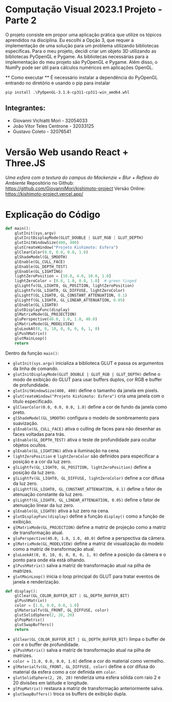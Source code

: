 # Computação Visual 2023.1 Projeto - Parte 2
O projeto consiste em propor uma aplicação prática que utilize os tópicos aprendidos na disciplina. Eu escolhi a Opção 3, que requer a implementação de uma solução para um problema utilizando bibliotecas específicas.
Para o meu projeto, decidi criar um objeto 3D utilizando as bibliotecas PyOpenGL e Pygame. As bibliotecas necessárias para a implementação do meu projeto são PyOpenGL e Pygame. Além disso, o NumPy pode ser útil para cálculos numéricos em aplicações OpenGL.

** Como executar **
É necessário instalar a dependência do PyOpenGL entrando no diretório e usando o pip para instalar
```shell
pip install .\PyOpenGL-3.1.6-cp311-cp311-win_amd64.whl
```

## Integrantes: 
- Giovanni Vichiatti Mori - 32054033
- João Vitor Teles Centrone - 32033125
- Gustavo Coleto - 32076541

# Versão Web usando React + Three.JS
*Uma esfera com a textura do campus do Mackenzie + Blur + Reflexo do Ambiente*
Repositório no Github: https://github.com/GiovanniMori/kishimoto-project
Versão Online: https://kishimoto-project.vercel.app/

# Explicação do Código
```python
def main():
    glutInit(sys.argv)
    glutInitDisplayMode(GLUT_DOUBLE | GLUT_RGB | GLUT_DEPTH)
    glutInitWindowSize(400, 400)
    glutCreateWindow("Projeto Kishimoto: Esfera")
    glClearColor(0.0, 0.0, 0.0, 1.0)
    glShadeModel(GL_SMOOTH)
    glEnable(GL_CULL_FACE)
    glEnable(GL_DEPTH_TEST)
    glEnable(GL_LIGHTING)
    lightZeroPosition = [10.0, 4.0, 10.0, 1.0]
    lightZeroColor = [0.8, 1.0, 0.8, 1.0]  # green tinged
    glLightfv(GL_LIGHT0, GL_POSITION, lightZeroPosition)
    glLightfv(GL_LIGHT0, GL_DIFFUSE, lightZeroColor)
    glLightf(GL_LIGHT0, GL_CONSTANT_ATTENUATION, 0.1)
    glLightf(GL_LIGHT0, GL_LINEAR_ATTENUATION, 0.05)
    glEnable(GL_LIGHT0)
    glutDisplayFunc(display)
    glMatrixMode(GL_PROJECTION)
    gluPerspective(40.0, 1.0, 1.0, 40.0)
    glMatrixMode(GL_MODELVIEW)
    gluLookAt(0, 0, 10, 0, 0, 0, 0, 1, 0)
    glPushMatrix()
    glutMainLoop()
    return
```
Dentro da função `main()`:

-   `glutInit(sys.argv)` inicializa a biblioteca GLUT e passa os argumentos da linha de comando.
-   `glutInitDisplayMode(GLUT_DOUBLE | GLUT_RGB | GLUT_DEPTH)` define o modo de exibição do GLUT para usar buffers duplos, cor RGB e buffer de profundidade.
-   `glutInitWindowSize(400, 400)` define o tamanho da janela em pixels.
-   `glutCreateWindow("Projeto Kishimoto: Esfera")` cria uma janela com o título especificado.
-   `glClearColor(0.0, 0.0, 0.0, 1.0)` define a cor de fundo da janela como preto.
-   `glShadeModel(GL_SMOOTH)` configura o modelo de sombreamento para suavização.
-   `glEnable(GL_CULL_FACE)` ativa o culling de faces para não desenhar as faces voltadas para trás.
-   `glEnable(GL_DEPTH_TEST)` ativa o teste de profundidade para ocultar objetos ocultos.
-   `glEnable(GL_LIGHTING)` ativa a iluminação na cena.
-   `lightZeroPosition` e `lightZeroColor` são definidos para especificar a posição e a cor da luz zero.
-   `glLightfv(GL_LIGHT0, GL_POSITION, lightZeroPosition)` define a posição da luz zero.
-   `glLightfv(GL_LIGHT0, GL_DIFFUSE, lightZeroColor)` define a cor difusa da luz zero.
-   `glLightf(GL_LIGHT0, GL_CONSTANT_ATTENUATION, 0.1)` define o fator de atenuação constante da luz zero.
-   `glLightf(GL_LIGHT0, GL_LINEAR_ATTENUATION, 0.05)` define o fator de atenuação linear da luz zero.
-   `glEnable(GL_LIGHT0)` ativa a luz zero na cena.
-   `glutDisplayFunc(display)` define a função `display()` como a função de exibição.
-   `glMatrixMode(GL_PROJECTION)` define a matriz de projeção como a matriz de transformação atual.
-   `gluPerspective(40.0, 1.0, 1.0, 40.0)` define a perspectiva da câmera.
-   `glMatrixMode(GL_MODELVIEW)` define a matriz de visualização do modelo como a matriz de transformação atual.
-   `gluLookAt(0, 0, 10, 0, 0, 0, 0, 1, 0)` define a posição da câmera e o ponto para onde ela está olhando.
-   `glPushMatrix()` salva a matriz de transformação atual na pilha de matrizes.
-   `glutMainLoop()` inicia o loop principal do GLUT para tratar eventos de janela e renderização.

```python
def display():
    glClear(GL_COLOR_BUFFER_BIT | GL_DEPTH_BUFFER_BIT)
    glPushMatrix()
    color = [1.0, 0.0, 0.0, 1.0]
    glMaterialfv(GL_FRONT, GL_DIFFUSE, color)
    glutSolidSphere(2, 20, 20)
    glPopMatrix()
    glutSwapBuffers()
    return
```
-   `glClear(GL_COLOR_BUFFER_BIT | GL_DEPTH_BUFFER_BIT)` limpa o buffer de cor e o buffer de profundidade.
-   `glPushMatrix()` salva a matriz de transformação atual na pilha de matrizes.
-   `color = [1.0, 0.0, 0.0, 1.0]` define a cor do material como vermelho.
-   `glMaterialfv(GL_FRONT, GL_DIFFUSE, color)` define a cor difusa do material da esfera como a cor definida em `color`.
-   `glutSolidSphere(2, 20, 20)` renderiza uma esfera sólida com raio 2 e 20 divisões em latitude e longitude.
-   `glPopMatrix()` restaura a matriz de transformação anteriormente salva.
-   `glutSwapBuffers()` troca os buffers de exibição dupla.